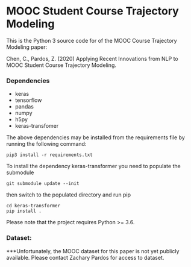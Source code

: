 # MOOC Student Course Trajectory Modeling

This is the Python 3 source code for of the MOOC Course Trajectory Modeling paper:

Chen, C., Pardos, Z. (2020) Applying Recent Innovations from NLP to MOOC Student Course Trajectory Modeling.

### Dependencies
- keras
- tensorflow
- pandas
- numpy
- h5py
- keras-transfomer

The above dependencies may be installed from the requirements file by running the following command:
```
pip3 install -r requirements.txt
```
To install the dependency keras-transformer you need to populate the submodule
```
git submodule update --init
```
then switch to the populated directory and run pip
```
cd keras-transformer
pip install .
```
Please note that the project requires Python >= 3.6.

### Dataset:

***Unfortunately, the MOOC dataset for this paper is not yet publicly available. Please contact Zachary Pardos for access to dataset.
